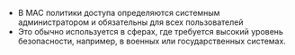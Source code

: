 - В MAC политики доступа определяются системным администратором и обязательны для всех пользователей
- Это обычно используется в сферах, где требуется высокий уровень безопасности, например, в военных или государственных системах.
